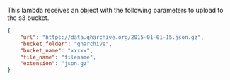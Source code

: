 This lambda receives an object with the following parameters to upload to the s3 bucket. 

```json
{
    "url": "https://data.gharchive.org/2015-01-01-15.json.gz",
    "bucket_folder": "gharchive",
    "bucket_name": "xxxxx",
    "file_name": "filename",
    "extension": "json.gz"
}
```
